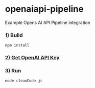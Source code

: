# openaiapi-pipeline
Example Opens AI API Pipeline integration

### 1) Build
```
npm install
```

### 2) [Get OpenAI API Key](https://platform.openai.com/docs/api-reference/authentication)

### 3) Run
```
node cleanCode.js
```

